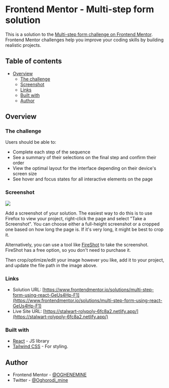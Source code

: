 # Frontend Mentor - Multi-step form solution

This is a solution to the [Multi-step form challenge on Frontend Mentor](https://www.frontendmentor.io/challenges/multistep-form-YVAnSdqQBJ). Frontend Mentor challenges help you improve your coding skills by building realistic projects. 

## Table of contents

- [Overview](#overview)
  - [The challenge](#the-challenge)
  - [Screenshot](#screenshot)
  - [Links](#links)
  - [Built with](#built-with)
  - [Author](#author)


## Overview

### The challenge

Users should be able to:

- Complete each step of the sequence
- See a summary of their selections on the final step and confirm their order
- View the optimal layout for the interface depending on their device's screen size
- See hover and focus states for all interactive elements on the page

### Screenshot

![](./screenshot.jpg)

Add a screenshot of your solution. The easiest way to do this is to use Firefox to view your project, right-click the page and select "Take a Screenshot". You can choose either a full-height screenshot or a cropped one based on how long the page is. If it's very long, it might be best to crop it.

Alternatively, you can use a tool like [FireShot](https://getfireshot.com/) to take the screenshot. FireShot has a free option, so you don't need to purchase it. 

Then crop/optimize/edit your image however you like, add it to your project, and update the file path in the image above.


### Links

- Solution URL: [https://www.frontendmentor.io/solutions/multi-step-form-using-react-GeUs4Hp-F1](https://www.frontendmentor.io/solutions/multi-step-form-using-react-GeUs4Hp-F1)
- Live Site URL: [https://stalwart-rolypoly-6fc8a2.netlify.app/](https://stalwart-rolypoly-6fc8a2.netlify.app/)


### Built with

- [React](https://reactjs.org/) - JS library
- [Tailwind CSS](https://tailwindcss.com/) - For styling.


## Author

- Frontend Mentor - [@OGHENEMINE](https://www.frontendmentor.io/profile/OGHENEMINE)
- Twitter - [@Oghorodi_mine](https://www.twitter.com/Oghorodi_mine)


